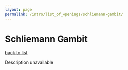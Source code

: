 ```yaml
---
layout: page
permalink: /intro/list_of_openings/schliemann-gambit/
---
```


# Schliemann Gambit

[back to list](../../list_of_openings)

Description unavailable